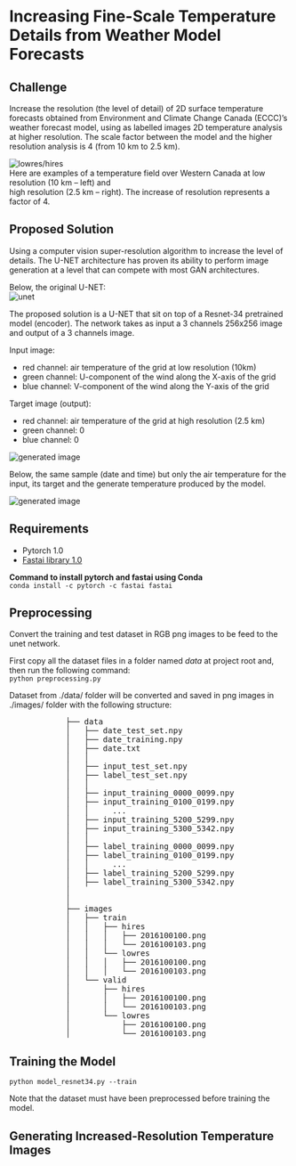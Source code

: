 # Increasing Fine-Scale Temperature Details from Weather Model Forecasts

## Challenge
Increase the resolution (the level of detail) of 2D surface temperature forecasts obtained from Environment and 
Climate Change Canada (ECCC)’s weather forecast model, using as labelled images 2D temperature analysis at higher resolution. 
The scale factor between the model and the higher resolution analysis is 4 (from 10 km to 2.5 km). 

![lowres/hires](https://github.com/menardai/meteo_super_resolution/blob/master/challenge_doc/lowres-hires.jpg)  
 Here are examples of a temperature field over Western Canada at low resolution (10 km – left) and  
 high resolution (2.5 km – right).  The increase of resolution represents a factor of 4. 

## Proposed Solution

Using a computer vision super-resolution algorithm to increase the level of details. 
The U-NET architecture has proven its ability to perform image generation at a level that can compete with most GAN architectures.  

Below, the original U-NET:  
![unet](https://github.com/menardai/meteo_super_resolution/blob/master/challenge_doc/u-net-architecture.png)  

The proposed solution is a U-NET that sit on top of a Resnet-34 pretrained model (encoder).
The network takes as input a 3 channels 256x256 image and output of a 3 channels image.  

Input image:  
 - red channel: air temperature of the grid at low resolution (10km)
 - green channel: U-component of the wind along the X-axis of the grid
 - blue channel: V-component of the wind along the Y-axis of the grid
 
Target image (output):  
 - red channel: air temperature of the grid at high resolution (2.5 km)
 - green channel: 0
 - blue channel: 0

![generated image](https://github.com/menardai/meteo_super_resolution/blob/master/challenge_doc/input-rgb.png)  

Below, the same sample (date and time) but only the air temperature for the input, its target and the generate temperature produced by the model.  

![generated image](https://github.com/menardai/meteo_super_resolution/blob/master/challenge_doc/input-generated-target.png)  

## Requirements
 - Pytorch 1.0
 - [Fastai library 1.0](https://github.com/fastai/fastai)

**Command to install pytorch and fastai using Conda**  
```conda install -c pytorch -c fastai fastai```

## Preprocessing
Convert the training and test dataset in RGB png images to be feed to the unet network.

First copy all the dataset files in a folder named *data* at project root and, then run the following command:  
```python preprocessing.py```  

Dataset from ./data/ folder will be converted and saved in png images in ./images/ folder with the following structure:  
<pre>
            ├── data  
            │   ├── date_test_set.npy  
            │   ├── date_training.npy  
            │   ├── date.txt  
            │   │  
            │   ├── input_test_set.npy  
            │   ├── label_test_set.npy  
            │   │   
            │   ├── input_training_0000_0099.npy  
            │   ├── input_training_0100_0199.npy  
            │   │     ...  
            │   ├── input_training_5200_5299.npy  
            │   ├── input_training_5300_5342.npy  
            │   │   
            │   ├── label_training_0000_0099.npy  
            │   ├── label_training_0100_0199.npy  
            │   │     ...  
            │   ├── label_training_5200_5299.npy  
            │   ├── label_training_5300_5342.npy  
            │  
            │  
            ├── images  
            │   ├── train  
            │   │   ├── hires  
            │   │   │   ├── 2016100100.png  
            │   │   │   └── 2016100103.png  
            │   │   └── lowres  
            │   │   │   ├── 2016100100.png  
            │   │   │   └── 2016100103.png  
            │   └── valid  
            │       ├── hires  
            │       │   ├── 2016100100.png  
            │       │   └── 2016100103.png  
            │       └── lowres  
            │           ├── 2016100100.png  
            │           └── 2016100103.png  
</pre>

## Training the Model
```python model_resnet34.py --train```  

Note that the dataset must have been preprocessed before training the model.

## Generating Increased-Resolution Temperature Images



